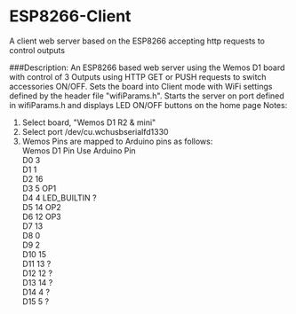 # ESP8266-Client
A client web server based on the ESP8266 accepting http requests to control outputs

###Description:
An ESP8266 based web server using the Wemos D1 board with control of
3 Outputs using HTTP GET or PUSH requests to switch accessories ON/OFF.
Sets the board into Client mode with WiFi settings defined by the
header file "wifiParams.h".
Starts the server on port <hostPort> defined in wifiParams.h and
displays LED ON/OFF buttons on the home page
Notes:
   1. Select board, "Wemos D1 R2 & mini"
   2. Select port /dev/cu.wchusbserialfd1330  
   3. Wemos Pins are mapped to Arduino pins as follows:  
       Wemos D1 Pin       Use Arduino Pin  
            D0                   3  
            D1                   1  
            D2                  16  
            D3                   5     OP1  
            D4                   4     LED_BUILTIN ?  
            D5                  14     OP2  
            D6                  12     OP3  
            D7                  13  
            D8                   0  
            D9                   2  
            D10                 15  
            D11                 13     ?  
            D12                 12     ?  
            D13                 14     ?  
            D14                  4     ?  
            D15                  5     ?  

